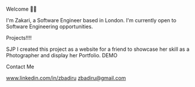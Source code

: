 Welcome 🤝🏾

I'm Zakari, a Software Engineer based in London. I'm currently open to Software Engineering opportunities. 

Projects!!!!

SJP
I created this project as a website for a friend to showcase her skill as a Photographer and display her Portfolio. DEMO 

Contact Me

www.linkedin.com/in/zbadiru
zbadiru@gmail.com
